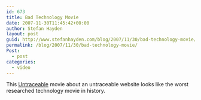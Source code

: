 ```yaml
---
id: 673
title: Bad Technology Movie
date: 2007-11-30T11:45:42+00:00
author: Stefan Hayden
layout: post
guid: http://www.stefanhayden.com/blog/2007/11/30/bad-technology-movie/
permalink: /blog/2007/11/30/bad-technology-movie/
Post:
  - post
categories:
  - video
---
```

This <a href="http://en.wikipedia.org/wiki/Untraceable">Untraceable</a> movie about an untraceable website looks like the worst researched technology movie in history.

<object width="425" height="355"><param name="movie" value="http://www.youtube.com/v/OLYo5tMylQM&rel=1"></param><param name="wmode" value="transparent"></param><embed src="http://www.youtube.com/v/OLYo5tMylQM&rel=1" type="application/x-shockwave-flash" wmode="transparent" width="425" height="355"></embed></object>